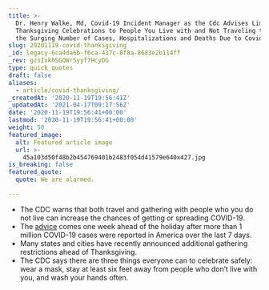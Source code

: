 ```yaml
---
title: >-
  Dr. Henry Walke, Md, Covid-19 Incident Manager as the Cdc Advises Limiting
  Thanksgiving Celebrations to People You Live with and Not Traveling to Stop
  the Surging Number of Cases, Hospitalizations and Deaths Due to Covid-19..
slug: 20201119-covid-thanksgiving
_id: legacy-6ca4da6b-f6ca-437c-8f8a-8683e2b114ff
_rev: gzsIxkhSGQWrSyyf7HcyDG
type: quick_quotes
draft: false
aliases:
  - article/covid-thanksgiving/
_createdAt: '2020-11-19T19:56:41Z'
_updatedAt: '2021-04-17T09:17:56Z'
date: '2020-11-19T19:56:41+00:00'
lastmod: '2020-11-19T19:56:41+00:00'
weight: 50
featured_image:
  alt: Featured article image
  url: >-
    45a103d50f48b2b454769401b2483f054d41579e640x427.jpg
is_breaking: false
featured_quote:
  quote: We are alarmed.

---
```

* The CDC warns that both travel and gathering with people who you do not live can increase the chances of getting or spreading COVID-19.
* The [advice](https://www.cdc.gov/coronavirus/2019-ncov/daily-life-coping/holidays/thanksgiving.html) comes one week ahead of the holiday after more than 1 million COVID-19 cases were reported in America over the last 7 days.
* Many states and cities have recently announced additional gathering restrictions ahead of Thanksgiving.
* The CDC says there are three things everyone can to celebrate safely: wear a mask, stay at least six feet away from people who don’t live with you, and wash your hands often.